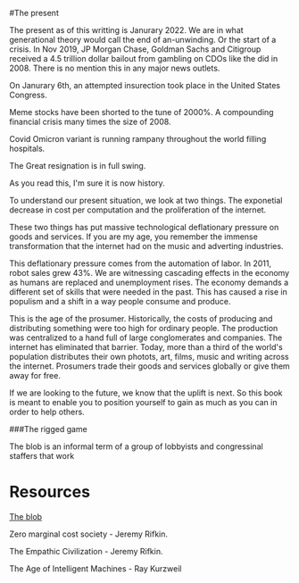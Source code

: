 #The present


The present as of this writting is Janurary 2022. We are in what generational theory would call the end of an-unwinding. Or the start
of a crisis. In Nov 2019, JP Morgan Chase, Goldman Sachs and Citigroup received a 4.5 trillion dollar bailout
from gambling on CDOs like the did in 2008. There is no mention this in any major news outlets.

On Janurary 6th, an attempted insurection took place in the United States Congress.

Meme stocks have been shorted to the tune of 2000%. A compounding financial crisis many times the size of 2008.

Covid Omicron variant is running rampany throughout the world filling hospitals.

The Great resignation is in full swing.

As you read this, I'm sure it is now history.


To understand our present situation, we look at two things. The exponetial decrease in cost per computation and
the proliferation of the internet.

These two things has put massive technological deflationary pressure on goods and services. If you are my age,
you remember the immense transformation that the internet had on the music and adverting industries.

This deflationary pressure comes from the automation of labor. In 2011, robot sales grew 43%. We are 
witnessing cascading effects in the economy as humans are replaced and unemployment rises. 
The economy demands a different set of skills
that were needed in the past. This has caused a rise in populism and a shift in a way people consume and produce.

This is the age of the prosumer. Historically, the costs of producing and distributing something were too high
for ordinary people. The production was centralized to a hand full of large conglomerates and companies. 
The internet has eliminated that barrier. Today, more than a third of the world's population distributes their own photots, art, films, music
and writing across the internet. Prosumers trade their goods and services globally or give them away for free.

 If we are looking to the future, we know that the uplift is next.
So this book is meant to enable you to position yourself
to gain as much as you can in order to help others. 

###The rigged game

The blob is an informal term of a group of lobbyists and congressinal staffers that work 

# Resources

[The blob](https://www.businessinsider.com/the-secret-banking-blob-on-capitol-hill-that-destroys-the-possibility-of-financial-reform-2010-2)

Zero marginal cost society - Jeremy Rifkin.

The Empathic Civilization - Jeremy Rifkin.

The Age of Intelligent Machines - Ray Kurzweil

